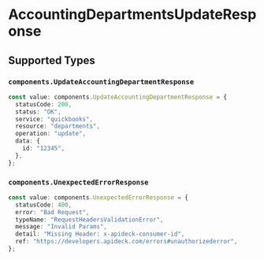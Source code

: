 # AccountingDepartmentsUpdateResponse


## Supported Types

### `components.UpdateAccountingDepartmentResponse`

```typescript
const value: components.UpdateAccountingDepartmentResponse = {
  statusCode: 200,
  status: "OK",
  service: "quickbooks",
  resource: "departments",
  operation: "update",
  data: {
    id: "12345",
  },
};
```

### `components.UnexpectedErrorResponse`

```typescript
const value: components.UnexpectedErrorResponse = {
  statusCode: 400,
  error: "Bad Request",
  typeName: "RequestHeadersValidationError",
  message: "Invalid Params",
  detail: "Missing Header: x-apideck-consumer-id",
  ref: "https://developers.apideck.com/errors#unauthorizederror",
};
```

